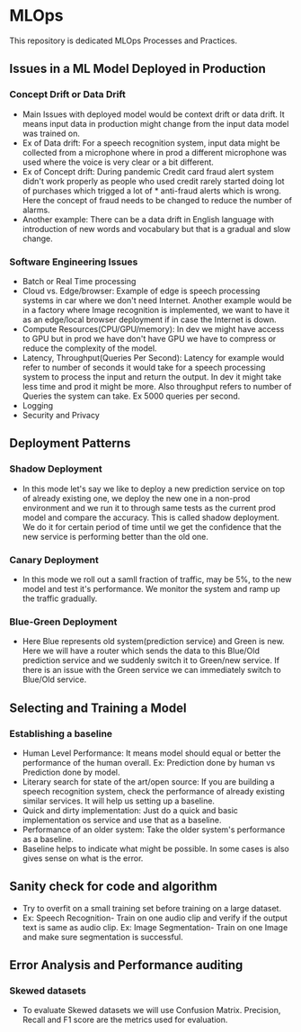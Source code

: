 # MLOps
This repository is dedicated MLOps Processes and Practices.

## Issues in a ML Model Deployed in Production
  ### Concept Drift or Data Drift
* Main Issues with deployed model would be context drift or data drift. 
It means input data in production might change from the input data model was trained on.
* Ex of Data drift: For a speech recognition system, input data might be collected from a microphone where in prod a different microphone was used where the voice is very clear or a bit different.
* Ex of Concept drift: During pandemic Credit card fraud alert system didn't work properly as people who used credit rarely started doing lot of purchases which trigged a lot of * anti-fraud alerts which is wrong. Here the concept of fraud needs to be changed to reduce the number of alarms.
* Another example: There can be a data drift in English language with introduction of new words and vocabulary but that is a gradual and slow change.
### Software Engineering Issues
* Batch or Real Time processing
* Cloud vs. Edge/browser: Example of edge is speech processing systems in car where we don't need Internet. Another example would be in a factory where Image recognition is implemented, we want to have it as an edge/local browser deployment if in case the Internet is down.
* Compute Resources(CPU/GPU/memory): In dev we might have access to GPU but in prod we have don't have GPU we have to compress or reduce the complexity of the model.
* Latency, Throughput(Queries Per Second): Latency for example would refer to number of seconds it would take for a speech processing system to process the input and return the output. In dev it might take less time and prod it might be more. Also throughput refers to number of Queries the system can take. Ex 5000 queries per second.
* Logging
* Security and Privacy

## Deployment Patterns
### Shadow Deployment
* In this mode let's say we like to deploy a new prediction service on top of already existing one, we deploy the new one in a non-prod environment and we run it to through same tests as the current prod model and compare the accuracy. This is called shadow deployment. We do it for certain period of time until we get the confidence that the new service is performing better than the old one.
### Canary Deployment
* In this mode we roll out a samll fraction of traffic, may be 5%, to the new model and test it's performance. We monitor the system and ramp up the traffic gradually.
### Blue-Green Deployment
* Here Blue represents old system(prediction service) and Green is new. Here we will have a router which sends the data to this Blue/Old prediction service and we suddenly switch it to Green/new service. If there is an issue with the Green service we can immediately switch to Blue/Old service.

## Selecting and Training a Model
### Establishing a baseline
* Human Level Performance: It means model should equal or better the performance of the human overall. Ex: Prediction done by human vs Prediction done by model.
* Literary search for state of the art/open source: If you are building a speech recognition system, check the performance of already existing similar services. It will help us setting up a baseline.
* Quick and dirty implementation: Just do a quick and basic implementation os service and use that as a baseline.
* Performance of an older system: Take the older system's performance as a baseline.
* Baseline helps to indicate what might be possible. In some cases is also gives sense on what is the error.
## Sanity check for code and algorithm
* Try to overfit on a small training set before training on a large dataset.
* Ex: Speech Recognition- Train on one audio clip and verify if the output text is same as audio clip. Ex: Image Segmentation- Train on one Image and make sure segmentation is successful.

## Error Analysis and Performance auditing
### Skewed datasets
* To evaluate Skewed datasets we will use Confusion Matrix. Precision, Recall and F1 score are the metrics used for evaluation.
